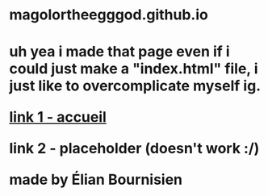 <h1>magolortheegggod.github.io<h1/>
<p></p>uh yea i made that page even if i could just make a "index.html" file, i just like to overcomplicate myself ig.<p/>
<a href="accueil.html">link 1 - accueil<a/>
<br/>
<p>link 2 - placeholder (doesn't work :/)</p>

<p>made by Élian Bournisien</p>
